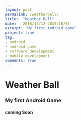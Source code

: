 ```yaml
---
layout: post
permalink: /weatherball/
title:  "Weather Ball"
date:   2018/15/12-2019/10/01
excerpt: "My first Android game"
project: true
tag:
- android 
- android game
- software development
- mobile development
comments: true
---
```


# Weather Ball
### My first Android Game 
#### coming Soon
